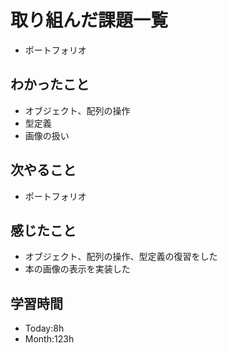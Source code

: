 # 取り組んだ課題一覧
- ポートフォリオ
## わかったこと
- オブジェクト、配列の操作
- 型定義
- 画像の扱い
## 次やること
- ポートフォリオ
## 感じたこと
- オブジェクト、配列の操作、型定義の復習をした
- 本の画像の表示を実装した
## 学習時間
- Today:8h
- Month:123h

